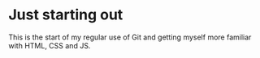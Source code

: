 # Just starting out

This is the start of my regular use of Git and getting myself more familiar with HTML, CSS and JS.